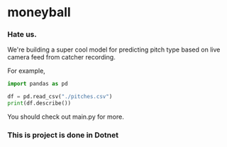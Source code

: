 # moneyball

### Hate us.

We're building a super cool model for predicting pitch type based on live camera feed from catcher recording.

For example,
```python
import pandas as pd

df = pd.read_csv("./pitches.csv")
print(df.describe())

```

You should check out main.py for more.

### This is project is done in Dotnet 
